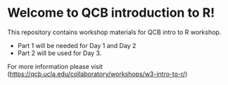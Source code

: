 # Welcome to QCB introduction to R!
This repository contains workshop materials for QCB intro to R workshop.<br>
* Part 1 will be needed for Day 1 and Day 2 <br>
* Part 2 will be used for Day 3.<br>

For more information please visit (<a href="https://qcb.ucla.edu/collaboratory/workshops/w3-intro-to-r/">https://qcb.ucla.edu/collaboratory/workshops/w3-intro-to-r/</a>)
